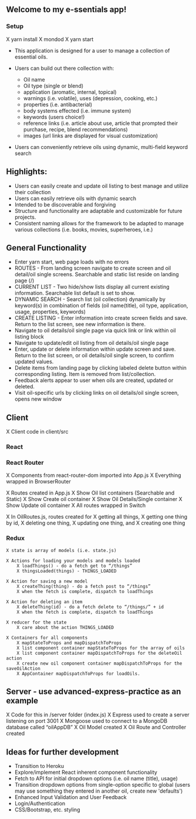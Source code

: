 ## Welcome to my e-ssentials app!
### Setup
X yarn install
X mondod
X yarn start

- This application is designed for a user to manage a collection of essential oils.

- Users can build out there collection with:
  - Oil name
  - Oil type (single or blend)
  - application (aromatic, internal, topical)
  - warnings (i.e. volatile), uses (depression, cooking, etc.)
  - properties (i.e. antibacterial)
  - body systems effected (i.e. immune system)
  - keywords (users choice!)
  - reference links (i.e. article about use, article that prompted their purchase, recipe, blend recommendations)
  - images (url links are displayed for visual customization)

- Users can conveniently retrieve oils using dynamic, multi-field keyword search

## Highlights:
* Users can easily create and update oil listing to best manage and utilize their collection
* Users can easily retrieve oils with dynamic search
* Intended to be discoverable and forgiving
* Structure and functionality are adaptable and customizable for future projects.
* Consistent naming allows for the framework to be adapted to manage various collections (i.e. books, movies, superheroes, i.e.)

## General Functionality
* Enter yarn start, web page loads with no errors
* ROUTES - From landing screen navigate to create screen and oil detail/oil single screens. Searchable and static list reside on landing page (/)
* CURRENT LIST - Two hide/show lists display all current existing information. Searchable list default is set to show.
* DYNAMIC SEARCH - Search list (oil collection) dynamically by keyword(s) in combination of fields (oil name(title), oil type, application, usage, properties, keywords)
* CREATE LISTING - Enter information into create screen fields and save. Return to the list screen,
see new information is there.
* Navigate to oil details/oil single page via quick link or link within oil listing block
* Navigate to update/edit oil listing from oil details/oil single page
* Enter, update or delete information within update screen and save. Return to the list screen,
or oil details/oil single screen, to confirm updated values.
* Delete items from landing page by clicking labeled delete button within corresponding listing. Item is removed from list/collection.
* Feedback alerts appear to user when oils are created, updated or deleted.
* Visit oil-specific urls by clicking links on oil details/oil single screen, opens new window

## Client
X Client code in client/src

### React

### React Router
X Components from react-router-dom imported into App.js
X Everything wrapped in BrowserRouter

X Routes created in App.js
  X Show Oil list containers (Searchable and Static)
  X Show Create oil container
  X Show Oil Details/Single container
  X Show Update oil container
  X All routes wrapped in Switch

X In OilRoutes.js, routes created for
X getting all things,
X getting one thing by id,
X deleting one thing,
X updating one thing, and
X creating one thing

### Redux

    X state is array of models (i.e. state.js)

    X Actions for loading your models and models loaded
        X loadThings() - do a fetch get to “/things”
        X thingsLoaded(things) - THINGS_LOADED

    X Action for saving a new model
        X createThing(thing) - do a fetch post to “/things”
        X when the fetch is complete, dispatch to loadThings

    X Action for deleting an item
        X deleteThing(id) - do a fetch delete to “/things/” + id
        X when the fetch is complete, dispatch to loadThings

    X reducer for the state
        X care about the action THINGS_LOADED

    X Containers for all components
        X mapStateToProps and mapDispatchToProps
        X list component container mapStateToProps for the array of oils
        X list component container mapDispatchToProps for the deleteOil action
        X create new oil component container mapDispatchToProps for the saveOilAction
        X AppContainer mapDispatchToProps for loadOils.

## Server - use advanced-express-practice as an example
X Code for this in /server folder (index.js)
X Express used to create a server listening on port 3001
X Mongoose used to connect to a MongoDB database called “oilAppDB”
X Oil Model created
X Oil Route and Controller created

## Ideas for further development
- Transition to Heroku
- Explore/implement React inherent component functionality
- Fetch to API for initial dropdown options (i.e. oil name (title), usage)
- Transition dropdown options from single-option specific to global (users may use something they entered in another oil, create new 'defaults')
- Enhanced Input Validation and User Feedback
- Login/Authentication
- CSS/Bootstrap, etc. styling
